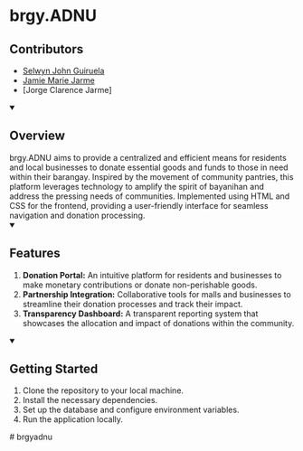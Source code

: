 # brgy.ADNU
## Contributors
- [Selwyn John Guiruela](https://github.com/selwynjohn)
- [Jamie Marie Jarme](https://github.com/jamienewtron)
- [Jorge Clarence Jarme]


<details open>
    <summary> <h2>Overview</h2> </summary>
    brgy.ADNU aims to provide a centralized and efficient means for residents and local businesses to donate essential goods and funds to those in need within their barangay. Inspired by the movement of community pantries, this platform leverages technology to amplify the spirit of bayanihan and address the pressing needs of communities. 
Implemented using HTML and CSS for the frontend, providing a user-friendly interface for seamless navigation and donation processing. 
</details>
<details open>
     <summary> <h2>Features</h2> </summary>
    
1. **Donation Portal:** An intuitive platform for residents and businesses to make monetary contributions or donate non-perishable goods.
2. **Partnership Integration:** Collaborative tools for malls and businesses to streamline their donation processes and track their impact.
3. **Transparency Dashboard:** A transparent reporting system that showcases the allocation and impact of donations within the community.
</details>

<details open>
    <summary> <h2>Getting Started</h2></summary>
    
1. Clone the repository to your local machine.
2. Install the necessary dependencies.
3. Set up the database and configure environment variables.
4. Run the application locally.
</details>
#   b r g y a d n u  
 